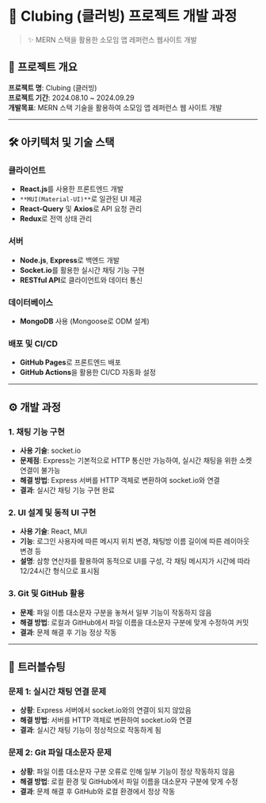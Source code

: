 # 📌 Clubing (클러빙) 프로젝트 개발 과정

> ✨ MERN 스택을 활용한 소모임 앱 레퍼런스 웹사이트 개발

## 📖 프로젝트 개요

**프로젝트 명**: Clubing (클러빙)  
**프로젝트 기간**: 2024.08.10 ~ 2024.09.29  
**개발목표**: MERN 스택 기술을 활용하여 소모임 앱 레퍼런스 웹 사이트 개발  

---

## 🛠️ 아키텍처 및 기술 스택

### **클라이언트**  
- **React.js**를 사용한 프론트엔드 개발  
- `**MUI(Material-UI)**`로 일관된 UI 제공  
- **React-Query** 및 **Axios**로 API 요청 관리  
- **Redux**로 전역 상태 관리  

### **서버**  
- **Node.js**, **Express**로 백엔드 개발  
- **Socket.io**를 활용한 실시간 채팅 기능 구현  
- **RESTful API**로 클라이언트와 데이터 통신  

### **데이터베이스**  
- **MongoDB** 사용 (Mongoose로 ODM 설계)

### **배포 및 CI/CD**  
- **GitHub Pages**로 프론트엔드 배포  
- **GitHub Actions**을 활용한 CI/CD 자동화 설정  

---

## ⚙️ 개발 과정

### 1. **채팅 기능 구현**
- **사용 기술**: socket.io
- **문제점**: Express는 기본적으로 HTTP 통신만 가능하여, 실시간 채팅을 위한 소켓 연결이 불가능
- **해결 방법**: Express 서버를 HTTP 객체로 변환하여 socket.io와 연결
- **결과**: 실시간 채팅 기능 구현 완료

### 2. **UI 설계 및 동적 UI 구현**
- **사용 기술**: React, MUI
- **기능**: 로그인 사용자에 따른 메시지 위치 변경, 채팅방 이름 길이에 따른 레이아웃 변경 등
- **설명**: 삼항 연산자를 활용하여 동적으로 UI를 구성, 각 채팅 메시지가 시간에 따라 12/24시간 형식으로 표시됨

### 3. **Git 및 GitHub 활용**
- **문제**: 파일 이름 대소문자 구분을 놓쳐서 일부 기능이 작동하지 않음
- **해결 방법**: 로컬과 GitHub에서 파일 이름을 대소문자 구분에 맞게 수정하여 커밋
- **결과**: 문제 해결 후 기능 정상 작동

---

## 🔧 트러블슈팅

### **문제 1: 실시간 채팅 연결 문제**
- **상황**: Express 서버에서 socket.io와의 연결이 되지 않았음
- **해결 방법**: 서버를 HTTP 객체로 변환하여 socket.io와 연결
- **결과**: 실시간 채팅 기능이 정상적으로 작동하게 됨

### **문제 2: Git 파일 대소문자 문제**
- **상황**: 파일 이름 대소문자 구분 오류로 인해 일부 기능이 정상 작동하지 않음
- **해결 방법**: 로컬 환경 및 GitHub에서 파일 이름을 대소문자 구분에 맞게 수정
- **결과**: 문제 해결 후 GitHub와 로컬 환경에서 정상 작동
